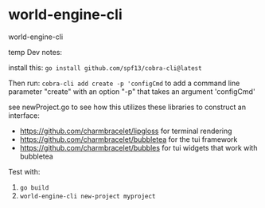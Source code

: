 # world-engine-cli
world-engine-cli

temp Dev notes:

install this:
`go install github.com/spf13/cobra-cli@latest`

Then run:
`cobra-cli add create -p 'configCmd` to add a command line parameter "create" with an option "-p" that takes an argument 'configCmd'

see newProject.go to see how this utilizes these libraries to construct an interface:
- https://github.com/charmbracelet/lipgloss for terminal rendering
- https://github.com/charmbracelet/bubbletea for the tui framework
- https://github.com/charmbracelet/bubbles for tui widgets that work with bubbletea

Test with:
1. `go build`
2. `world-engine-cli new-project myproject`
   


